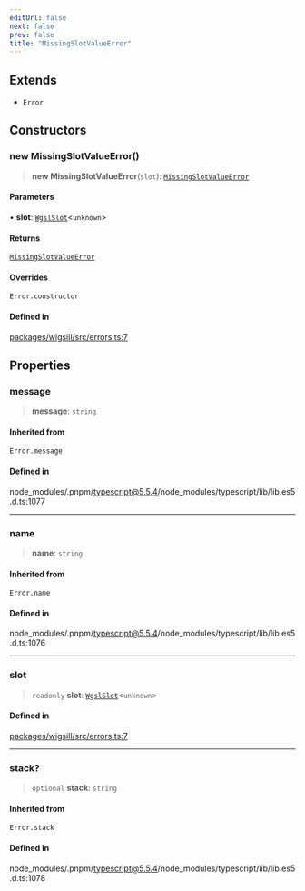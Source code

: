 ```yaml
---
editUrl: false
next: false
prev: false
title: "MissingSlotValueError"
---
```


## Extends

- `Error`

## Constructors

### new MissingSlotValueError()

> **new MissingSlotValueError**(`slot`): [`MissingSlotValueError`](/api/wigsill/classes/missingslotvalueerror/)

#### Parameters

• **slot**: [`WgslSlot`](/api/wigsill/interfaces/wgslslot/)\<`unknown`\>

#### Returns

[`MissingSlotValueError`](/api/wigsill/classes/missingslotvalueerror/)

#### Overrides

`Error.constructor`

#### Defined in

[packages/wigsill/src/errors.ts:7](https://github.com/software-mansion-labs/wigsill/blob/3eabd476f023822e50f40404033f5b0520bf8089/packages/wigsill/src/errors.ts#L7)

## Properties

### message

> **message**: `string`

#### Inherited from

`Error.message`

#### Defined in

node\_modules/.pnpm/typescript@5.5.4/node\_modules/typescript/lib/lib.es5.d.ts:1077

***

### name

> **name**: `string`

#### Inherited from

`Error.name`

#### Defined in

node\_modules/.pnpm/typescript@5.5.4/node\_modules/typescript/lib/lib.es5.d.ts:1076

***

### slot

> `readonly` **slot**: [`WgslSlot`](/api/wigsill/interfaces/wgslslot/)\<`unknown`\>

#### Defined in

[packages/wigsill/src/errors.ts:7](https://github.com/software-mansion-labs/wigsill/blob/3eabd476f023822e50f40404033f5b0520bf8089/packages/wigsill/src/errors.ts#L7)

***

### stack?

> `optional` **stack**: `string`

#### Inherited from

`Error.stack`

#### Defined in

node\_modules/.pnpm/typescript@5.5.4/node\_modules/typescript/lib/lib.es5.d.ts:1078
